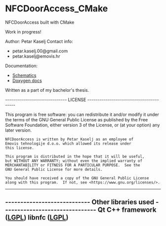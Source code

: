 # NFCDoorAccess_CMake
NFCDoorAccess built with CMake

Work in progress!

Author: Petar Kaselj
Contact info:
  <ul>
    <li>petar.kaselj.00@gmail.com</li>
    <li>petar.kaselj@emovis.hr</li>
  </ul>

Documentation: 
  <ul>
    <li><a href="https://github.com/pkaselj/NFCDoorAccessCMakeDocumentation">Schematics</a></li>
    <li><a href="">Doxygen docs</a></li>
  </ul>

Written as a part of my bachelor's thesis.

------------------------------- LICENSE -----------------------------------------

This program is free software: you can redistribute it and/or modify
    it under the terms of the GNU General Public License as published by
    the Free Software Foundation, either version 3 of the License, or
    (at your option) any later version.

    NFCDoorAccess is written by Petar Kaselj as an employee of
    Emovis tehnologije d.o.o. which allowed its release under
    this license.

    This program is distributed in the hope that it will be useful,
    but WITHOUT ANY WARRANTY; without even the implied warranty of
    MERCHANTABILITY or FITNESS FOR A PARTICULAR PURPOSE.  See the
    GNU General Public License for more details.

    You should have received a copy of the GNU General Public License
    along with this program.  If not, see <https://www.gnu.org/licenses/>.
    
---------------------------------------------------------------------------------

---------------------------- Other libraries used -------------------------------
Qt C++ framework (<a href="https://www.qt.io/faq/tag/qt-open-source-licensing">LGPL</a>)
libnfc (<a href="http://nfc-tools.org/index.php/Libnfc:License">LGPL</a>)
---------------------------------------------------------------------------------
